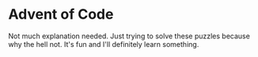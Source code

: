 # Advent of Code

Not much explanation needed. Just trying to solve these puzzles because why the hell not. It's fun and I'll definitely learn something.
